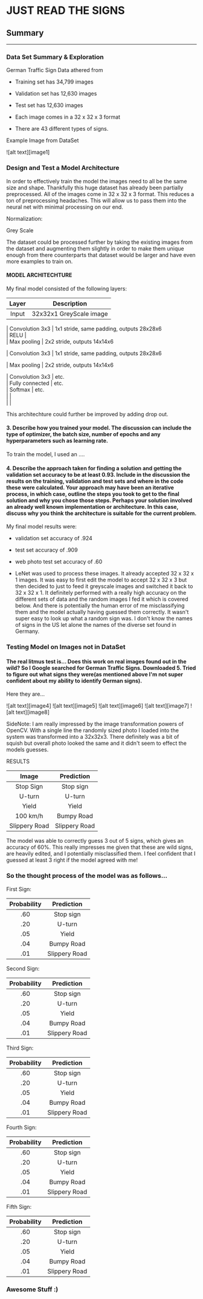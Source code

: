 # **JUST READ THE SIGNS** 

## Summary

---
### Data Set Summary & Exploration

German Traffic Sign Data athered from

* Training set has 34,799 images
* Validation set has 12,630 images
* Test set has 12,630 images

* Each image comes in a 32 x 32 x 3 format

* There are 43 different types of signs.

Example Image from DataSet

![alt text][image1]


### Design and Test a Model Architecture

In order to effectively train the model the images need to all be the same size and shape. 
Thankfully this huge dataset has already been partially preprocessed. 
All of the images come in  32 x 32 x 3 format. This reduces a ton of preprocessing headaches. 
This will allow us to pass them into the neural net with minimal processing on our end.

Normalization:

Grey Scale

The dataset could be processed further by taking the existing images from the dataset and augmenting them slightly in order to make them unique enough from there counterparts that dataset would be larger and have even more examples to train on.



#### MODEL ARCHITECHTURE

My final model consisted of the following layers:

| Layer         		|     Description	        					
|:---------------------:|:---------------------------------------------: 
| Input         		| 32x32x1 GreyScale image   						
 
| Convolution 3x3     	| 1x1 stride, same padding, outputs 28x28x6 	
| RELU					|												
| Max pooling	      	| 2x2 stride,  outputs 14x14x6 				

| Convolution 3x3     	| 1x1 stride, same padding, outputs 28x28x6 	

| Max pooling	      	| 2x2 stride,  outputs 14x14x6 	

| Convolution 3x3	    | etc.      									
| Fully connected		| etc.        									
| Softmax				| etc.        									
|						|												
|						|												
 

 This architechture could further be improved by adding drop out.


#### 3. Describe how you trained your model. The discussion can include the type of optimizer, the batch size, number of epochs and any hyperparameters such as learning rate.

To train the model, I used an ....

#### 4. Describe the approach taken for finding a solution and getting the validation set accuracy to be at least 0.93. Include in the discussion the results on the training, validation and test sets and where in the code these were calculated. Your approach may have been an iterative process, in which case, outline the steps you took to get to the final solution and why you chose those steps. Perhaps your solution involved an already well known implementation or architecture. In this case, discuss why you think the architecture is suitable for the current problem.

My final model results were:
* validation set accuracy of .924
* test set accuracy of .909
* web photo test set accuracy of .60



* LeNet was used to process these images. It already accepted 32 x 32 x 1 images. It was easy to first edit the model to accept 32 x 32 x 3 but then decided to just to feed it greyscale images and switched it back to 32 x 32 x 1. It definitely performed with a really high accuracy on the different sets of data and the random images I fed it which is covered below. And there is potentially the human error of me misclassifying them and the model actually having guessed them correctly. It wasn't super easy to look up what a random sign was. I don't know the names of signs in the US let alone the names of the diverse set found in Germany.
 

### Testing Model on Images not in DataSet

#### The real litmus test is... Does this work on real images found out in the wild? So I Google searched for German Traffic Signs. Downloaded 5. Tried to figure out what signs they were(as mentioned above I'm not super confident about my ability to identify German signs).

Here they are...

![alt text][image4] ![alt text][image5] ![alt text][image6] 
![alt text][image7] ![alt text][image8]

SideNote: I am really impressed by the image transformation powers of OpenCV. With a single line the randomly sized photo I loaded into the system was transformed into a 32x32x3. There definitely was a bit of squish but overall photo looked the same and it didn't seem to effect the models guesses.


RESULTS

| Image			        |     Prediction	        					
|:---------------------:|:---------------------------------------------: 
| Stop Sign      		| Stop sign   									 
| U-turn     			| U-turn 										
| Yield					| Yield											
| 100 km/h	      		| Bumpy Road					 				
| Slippery Road			| Slippery Road      							


The model was able to correctly guess 3 out of 5 signs, which gives an accuracy of 60%. This really impresses me given that these are wild signs, are heavily edited, and I potentially misclassified them. I feel confident that I guessed at least 3 right if the model agreed with me!


### So the thought process of the model was as follows...


First Sign: 

| Probability         	|     Prediction	        					 
|:---------------------:|:---------------------------------------------: 
| .60         			| Stop sign   								 
| .20     				| U-turn 										
| .05					| Yield											
| .04	      			| Bumpy Road					 			
| .01				    | Slippery Road      							


Second Sign:   

| Probability         	|     Prediction	        					
|:---------------------:|:---------------------------------------------: 
| .60         			| Stop sign   									 
| .20     				| U-turn 										
| .05					| Yield											
| .04	      			| Bumpy Road					 				
| .01				    | Slippery Road      							

Third Sign:

| Probability         	|     Prediction	        					
|:---------------------:|:---------------------------------------------: 
| .60         			| Stop sign   									 
| .20     				| U-turn 										
| .05					| Yield											
| .04	      			| Bumpy Road					 				
| .01				    | Slippery Road      							

Fourth Sign:

| Probability         	|     Prediction	        					
|:---------------------:|:---------------------------------------------: 
| .60         			| Stop sign   									 
| .20     				| U-turn 										
| .05					| Yield											
| .04	      			| Bumpy Road					 				
| .01				    | Slippery Road      							


Fifth Sign:

| Probability         	|     Prediction	        					
|:---------------------:|:---------------------------------------------: 
| .60         			| Stop sign   									 
| .20     				| U-turn 										
| .05					| Yield											
| .04	      			| Bumpy Road					 				
| .01				    | Slippery Road      							

### Awesome Stuff :)